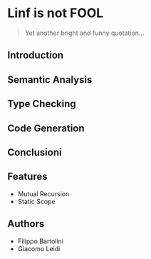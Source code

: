 # Linf is not FOOL

> Yet another bright and funny quotation...

## Introduction


##  Semantic Analysis


## Type Checking


## Code Generation


## Conclusioni


## Features

- Mutual Recursion
- Static Scope


## Authors

- Filippo Bartolini
- Giacomo Leidi

